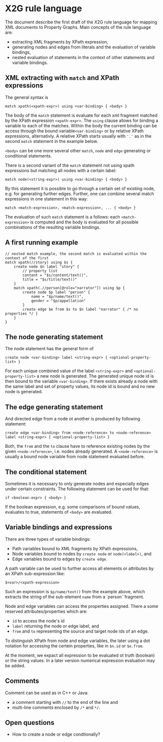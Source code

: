 # X2G rule language

The document describe the first draft of the X2G rule language for mapping XML documents to Property Graphs.  Main concepts of the rule language are:
* extracting XML fragments by XPath expression,
* generating nodes and edges from literals and the evaluation of variable bindings,
* nested evaluation of statements in the context of other statements and variable bindings. 

## XML extracting with `match` and XPath expressions

The general syntax is

`match xpath(<xpath-expr>) using <var-binding> { <body> }`

The body of the `match` statement is evaluate for each xml fragment matched by the XPath expression `<xpath-expr>`.  The `using` clause allows for binding a variable to each of the matches.  Within the body the current binding can be access through the bound variable`<var-binding>` or by relative XPath expressions, alternativly.  A relative XPath starts usually with `'.'` as in the second `match` statement in the example below.

`<body>` can be one more several other `match`, `node` and `edge` generating or conditional statements.

There is a second variant of the `match` statement not using xpath expressions but matching all nodes with a certain label:

`match node(<string-expr>) using <var-binding> { <body> }`

By this statement it is possible to go through a certain set of existing node, e.g. for generating further edges.  Further, one can combine several match expressions in one statement in this way:

`match <match-expression>, <match-expression>, ... { <body> }`

The evaluation of such `match` statement is a follows: each `<match-expression>` is computed and the body is evaluated for all possible combinations of the resulting variable bindings.

## A first running example

```
// nested match example, the second match is evaluated within the context of the first
match xpath(//story) using $s {
    create node $n label "story" {
        // property list
        content = "$s/content/text()",
        title = "$s/title/text()"
    }
    match xpath(.//person[@role="narrator"]) using $p {
        create node $p label "person" {
            name = "$p/name/text()",
            gender = "$p/appellation"
        }
        create edge $e from $s to $n label "narrator" { /* no properties */ }
    }
}
```

## The node generating statement

The node statement has the general form of

`create node <var-binding> label <string-expr> { <optional-property-list> }`

For each unique combined value of the label `<string-expr>` and `<optional-property-list>` a new node is generated.  The generated unique node id is then bound to the variable `<var-binding>`.  If there exists already a node with the same label and set of property values, its node id is bound and no new node is generated.

## The edge generating statement

And directed edge from a node ot another is produced by following statement:

`create edge <var-binding> from <node-reference> to <node-reference> label <string-expr> { <optional-property-list> }`

Both, the `from` and the `to` clause have to reference existing nodes by the given `<node-reference>`, i.e. nodes already generated.  A `<node-reference>` is usually a bound node variable from node statement evaluated before.

## The conditional statement

Sometimes it is necessary to only generate nodes and especially edges under certain constraints.  The following statement can be used for that:

`if <boolean-expr> { <body> }`

If the boolean expression, e.g. some comparisons of bound values, evaluates to true, statements of `<body>` are evaluated.

## Variable bindings and expressions

There are three types of variable bindings:

* Path variables bound to XML fragments by XPath expressions,
* Node variables bound to nodes by `create node` or `node(<label>)`, and
* Edge variables bound to edges by `create edge`.

A path variable can be used to further access all elements or attributes by an XPath sub-expression like:

`$<var>/<xpath-expression>`

Such an expression is `$p/name/text()` from the example above, which extracts the string of the sub-element `name` from a `person``fragment.

Node and edge variables can access the properties assigned. There a some reserved attributes/properties which are:
* `id` to access the node's id
* `label` returning the node or edge label, and
* `from` and `to` representing the source and target node ids of an edge.

To distinguish XPath from node and edge variables, the later using a dot notation for accessing the certein properties, like in `$n.id` or `$e.from`.

At the moment, we expact all expression to be evaluated ot truth (boolean) or the string values.  In a later version numerical expression evaluation may be added.

## Comments

Comment can be used as in C++ or Java:
* a comment starting with `//` to the end of the line and
* multi-line comments enclosed by `/*` and `*/`.

## Open questions
* How to create a node or edge condtionally?
